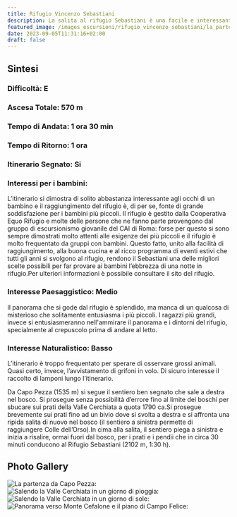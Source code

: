 ```yaml
---
title: Rifugio Vincenzo Sebastiani
description: La salita al rifugio Sebastiani è una facile e interessante passeggiata ricca di spunti interessanti per i bambini. Ottimamente gestito dalla Cooperativa Equo Rifugio, il Sebastiani è l’ideale per far passare una notte in rifugio ai bambini.
featured_image: /images_escursioni/rifugio_vincenzo_sebastiani/la_partenza_da_capo_pezza.jpg
date: 2023-09-05T11:31:16+02:00
draft: false
---
```



## Sintesi
### Difficoltà: E
### Ascesa Totale: 570 m
### Tempo di Andata: 1 ora 30 min
### Tempo di Ritorno: 1 ora
### Itinerario Segnato: Si
### Interessi per i bambini:
 L’itinerario si dimostra di solito abbastanza interessante agli occhi di un bambino e il raggiungimento del rifugio è, di per se, fonte di grande soddisfazione per i bambini più piccoli. Il rifugio è gestito dalla Cooperativa Equo Rifugio e molte delle persone che ne fanno parte provengono dal gruppo di escursionismo giovanile del CAI di Roma: forse per questo si sono sempre dimostrati molto attenti alle esigenze dei più piccoli e il rifugio è molto frequentato da gruppi con bambini. Questo fatto, unito alla facilità di raggiungimento, alla buona cucina e al ricco programma di eventi estivi che tutti gli anni si svolgono al rifugio, rendono il Sebastiani una delle migliori scelte possibili per far provare ai bambini l’ebbrezza di una notte in rifugio.Per ulteriori informazioni è possibile consultare il sito del rifugio.
### Interesse Paesaggistico: Medio
Il panorama che si gode dal rifugio è splendido, ma manca di un qualcosa di misterioso che solitamente entusiasma i più piccoli. I ragazzi più grandi, invece si entusiasmeranno nell'ammirare il panorama e i dintorni del rifugio, specialmente al crepuscolo prima di andare al letto.

### Interesse Naturalistico: Basso
L’itinerario è troppo frequentato per sperare di osservare grossi animali. Quasi certo, invece, l’avvistamento di grifoni in volo. Di sicuro interesse il raccolto di lamponi lungo l’itinerario.

Da Capo Pezza (1535 m) si segue il sentiero ben segnato che sale a destra nel bosco. Si prosegue senza possibilità d’errore fino al limite dei boschi per sbucare sui prati della Valle Cerchiata a quota 1790 ca.Si prosegue brevemente sui prati fino ad un bivio dove si svolta a destra e si affronta una ripida salita di nuovo nel bosco (il sentiero a sinistra permette di raggiungere Colle dell’Orso).In cima alla salita, il sentiero piega a sinistra e inizia a risalire, ormai fuori dal bosco, per i prati e i pendii che in circa 30 minuti conducono al Rifugio Sebastiani (2102 m, 1:30 h).



## Photo Gallery
![](/images_escursioni/rifugio_vincenzo_sebastiani/la_partenza_da_capo_pezza.jpg "La partenza da Capo Pezza: ")  ![](/images_escursioni/rifugio_vincenzo_sebastiani/salendo_la_valle_cerchiata_in_un_giorno_di_pioggia.jpg "Salendo la Valle Cerchiata in un giorno di pioggia: ")  ![](/images_escursioni/rifugio_vincenzo_sebastiani/salendo_la_valle_cerchiata_in_un_giorno_di_sole.jpg "Salendo la Valle Cerchiata in un giorno di sole: ")  ![](/images_escursioni/rifugio_vincenzo_sebastiani/panorama_verso_monte_cefalone_e_il_piano_di_campo_felice.jpg "Panorama verso Monte Cefalone e il piano di Campo Felice: ")  